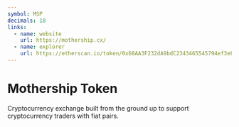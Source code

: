 ```yaml
---
symbol: MSP
decimals: 18
links:
  - name: website
    url: https://mothership.cx/
  - name: explorer
    url: https://etherscan.io/token/0x68AA3F232dA9bdC2343465545794ef3eEa5209BD
---
```


# Mothership Token

Cryptocurrency exchange built from the ground up to support cryptocurrency traders with fiat pairs.

